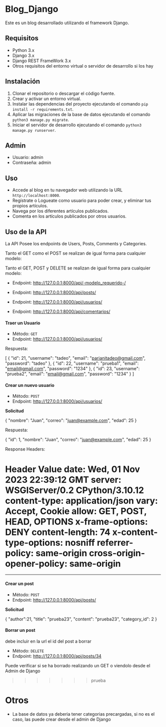 # Blog_Django

Este es un blog desarrollado utilizando el framework Django.

## Requisitos

- Python 3.x
- Django 3.x
- Django REST FrameWork 3.x
- Otros requisitos del entorno virtual o servidor de desarrollo si los hay

## Instalación

1. Clonar el repositorio o descargar el código fuente.
2. Crear y activar un entorno virtual.
3. Instalar las dependencias del proyecto ejecutando el comando `pip install -r requirements.txt`.
4. Aplicar las migraciones de la base de datos ejecutando el comando `python3 manage.py migrate`.
5. Iniciar el servidor de desarrollo ejecutando el comando `python3 manage.py runserver`.

## Admin

- Usuario: admin
- Contraseña: admin

## Uso

- Accede al blog en tu navegador web utilizando la URL `http://localhost:8000`.
- Regístrate o Logueate como usuario para poder crear, y eliminar tus propios artículos.
- Navega por los diferentes artículos publicados.
- Comenta en los artículos publicados por otros usuarios.


## Uso de la API

La API Posee los endpoints de Users, Posts, Comments y Categories.


Tanto el GET como el POST se realizan de igual forma para cualquier modelo:

Tanto el GET, POST y DELETE se realizan de igual forma para cualquier modelo:


- Endpoint: http://127.0.0.1:8000/api/-modelo_requerido-/

- Endpoint: http://127.0.0.1:8000/api/posts/



- Endpoint: http://127.0.0.1:8000/api/usuarios/

- Endpoint: http://127.0.0.1:8000/api/comentarios/

#### Traer un Usuario

- Método: `GET`
- Endpoint: http://127.0.0.1:8000/api/usuarios/


Respuesta:

[
  {
    "id": 21,
    "username": "tadeo",
    "email": "parianitadeo@gmail.com",
    "password": "tadeo"
  },
  {
    "id": 22,
    "username": "prueba1",
    "email": "email@gmail.com",
    "password": "1234"
  },
  {
    "id": 23,
    "username": "prueba2",
    "email": "email@gmail.com",
    "password": "1234"
  }
]


#### Crear un nuevo usuario

- Método: `POST`
- Endpoint: http://127.0.0.1:8000/api/usuarios/



**Solicitud**

{
    "nombre": "Juan",
    "correo": "juan@example.com",
    "edad": 25
}

Respuesta:

{
    "id": 1,
    "nombre": "Juan",
    "correo": "juan@example.com",
    "edad": 25
}

Response Headers: 

Header Value
date: Wed, 01 Nov 2023 22:39:12 GMT
server: WSGIServer/0.2 CPython/3.10.12
content-type: application/json
vary: Accept, Cookie
allow: GET, POST, HEAD, OPTIONS
x-frame-options: DENY
content-length: 74
x-content-type-options: nosniff
referrer-policy: same-origin
cross-origin-opener-policy: same-origin
=======
---------------------------------------------------------------------------------

#### Crear un post

- Método: `POST`
- Endpoint: http://127.0.0.1:8000/api/posts/

**Solicitud**

{
  "author":21,
  "title": "prueba23",
  "content": "prueba23",
  "category_id": 2
}


#### Borrar un post

debe incluir en la url el id del post a borrar

- Método: `DELETE`
- Endpoint: http://127.0.0.1:8000/api/posts/34

Puede verificar si se ha borrado realizando un GET o viendolo desde el Admin de Django
>>>>>>> prueba


# Otros 

- La base de datos ya deberia tener categorias precargadas, si no es el caso, las puede crear desde el admin de Django
